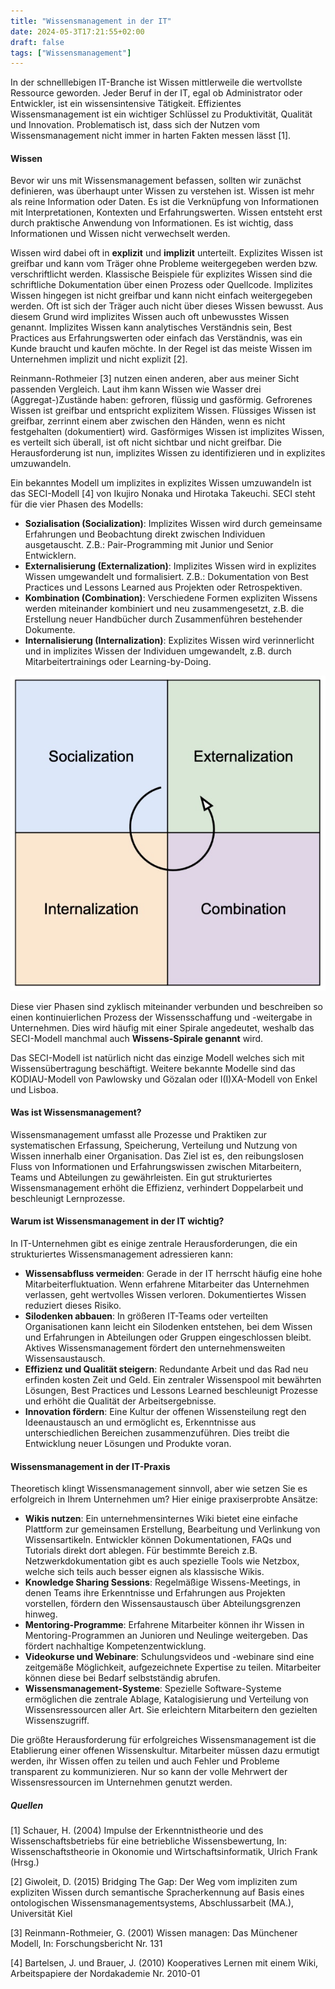```yaml
---
title: "Wissensmanagement in der IT"
date: 2024-05-3T17:21:55+02:00
draft: false
tags: ["Wissensmanagement"]
---
```


In der schnelllebigen IT-Branche ist Wissen mittlerweile die wertvollste Ressource geworden. Jeder Beruf in der IT, egal ob Administrator oder Entwickler, ist ein wissensintensive Tätigkeit. Effizientes Wissensmanagement ist ein wichtiger Schlüssel zu Produktivität, Qualität und Innovation. Problematisch ist, dass sich der Nutzen vom Wissensmanagement nicht immer in harten Fakten messen lässt [1].

#### Wissen

Bevor wir uns mit Wissensmanagement befassen, sollten wir zunächst definieren, was überhaupt unter Wissen zu verstehen ist. Wissen ist mehr als reine Information oder Daten. Es ist die Verknüpfung von Informationen mit Interpretationen, Kontexten und Erfahrungswerten. Wissen entsteht erst durch praktische Anwendung von Informationen. Es ist wichtig, dass Informationen und Wissen nicht verwechselt werden.

Wissen wird dabei oft in **explizit** und **implizit** unterteilt. Explizites Wissen ist greifbar und kann vom Träger ohne Probleme weitergegeben werden bzw. verschriftlicht werden. Klassische Beispiele für explizites Wissen sind die schriftliche Dokumentation über einen Prozess oder Quellcode. Implizites Wissen hingegen ist nicht greifbar und kann nicht einfach weitergegeben werden. Oft ist sich der Träger auch nicht über dieses Wissen bewusst. Aus diesem Grund wird implizites Wissen auch oft unbewusstes Wissen genannt. Implizites Wissen kann analytisches Verständnis sein, Best Practices aus Erfahrungswerten oder einfach das Verständnis, was ein Kunde braucht und kaufen möchte. In der Regel ist das meiste Wissen im Unternehmen implizit und nicht explizit [2].

Reinmann-Rothmeier [3] nutzen einen anderen, aber aus meiner Sicht passenden Vergleich. Laut ihm kann Wissen wie Wasser drei (Aggregat-)Zustände haben: gefroren, flüssig und gasförmig. Gefrorenes Wissen ist greifbar und entspricht explizitem Wissen. Flüssiges Wissen ist greifbar, zerrinnt einem aber zwischen den Händen, wenn es nicht festgehalten (dokumentiert) wird. Gasförmiges Wissen ist implizites Wissen, es verteilt sich überall, ist oft nicht sichtbar und nicht greifbar. Die Herausforderung ist nun, implizites Wissen zu identifizieren und in explizites umzuwandeln.

Ein bekanntes Modell um implizites in explizites Wissen umzuwandeln ist das SECI-Modell [4] von Ikujiro Nonaka und Hirotaka Takeuchi. SECI steht für die vier Phasen des Modells:
- **Sozialisation (Socialization)**: Implizites Wissen wird durch gemeinsame Erfahrungen und Beobachtung direkt zwischen Individuen ausgetauscht. Z.B.: Pair-Programming mit Junior und Senior Entwicklern.
- **Externalisierung (Externalization)**: Implizites Wissen wird in explizites Wissen umgewandelt und formalisiert. Z.B.: Dokumentation von Best Practices und Lessons Learned aus Projekten oder Retrospektiven.
- **Kombination (Combination)**: Verschiedene Formen expliziten Wissens werden miteinander kombiniert und neu zusammengesetzt, z.B. die Erstellung neuer Handbücher durch Zusammenführen bestehender Dokumente.
- **Internalisierung (Internalization)**: Explizites Wissen wird verinnerlicht und in implizites Wissen der Individuen umgewandelt, z.B. durch Mitarbeitertrainings oder Learning-by-Doing.

![SECI-Modell](seci_modell.jpg "SECI-Modell")

Diese vier Phasen sind zyklisch miteinander verbunden und beschreiben so einen kontinuierlichen Prozess der Wissensschaffung und -weitergabe in Unternehmen. Dies wird häufig mit einer Spirale angedeutet, weshalb das SECI-Modell manchmal auch **Wissens-Spirale genannt** wird.

Das SECI-Modell ist natürlich nicht das einzige Modell welches sich mit Wissensübertragung beschäftigt. Weitere bekannte Modelle sind das KODIAU-Modell von Pawlowsky und Gözalan oder I(I)XA-Modell von Enkel und Lisboa.


#### Was ist Wissensmanagement?
Wissensmanagement umfasst alle Prozesse und Praktiken zur systematischen Erfassung, Speicherung, Verteilung und Nutzung von Wissen innerhalb einer Organisation. Das Ziel ist es, den reibungslosen Fluss von Informationen und Erfahrungswissen zwischen Mitarbeitern, Teams und Abteilungen zu gewährleisten. Ein gut strukturiertes Wissensmanagement erhöht die Effizienz, verhindert Doppelarbeit und beschleunigt Lernprozesse.

#### Warum ist Wissensmanagement in der IT wichtig?
In IT-Unternehmen gibt es einige zentrale Herausforderungen, die ein strukturiertes 
Wissensmanagement adressieren kann:

- **Wissensabfluss vermeiden**: Gerade in der IT herrscht häufig eine hohe Mitarbeiterfluktuation. Wenn erfahrene Mitarbeiter das Unternehmen verlassen, geht wertvolles Wissen verloren. Dokumentiertes Wissen reduziert dieses Risiko.
- **Silodenken abbauen**: In größeren IT-Teams oder verteilten Organisationen kann leicht ein Silodenken entstehen, bei dem Wissen und Erfahrungen in Abteilungen oder Gruppen eingeschlossen bleibt. Aktives Wissensmanagement fördert den unternehmensweiten Wissensaustausch.
- **Effizienz und Qualität steigern**: Redundante Arbeit und das Rad neu erfinden kosten Zeit und Geld. Ein zentraler Wissenspool mit bewährten Lösungen, Best Practices und Lessons Learned beschleunigt Prozesse und erhöht die Qualität der Arbeitsergebnisse.
- **Innovation fördern**: Eine Kultur der offenen Wissensteilung regt den Ideenaustausch an und ermöglicht es, Erkenntnisse aus unterschiedlichen Bereichen zusammenzuführen. Dies treibt die Entwicklung neuer Lösungen und Produkte voran.

#### Wissensmanagement in der IT-Praxis
Theoretisch klingt Wissensmanagement sinnvoll, aber wie setzen Sie es erfolgreich in Ihrem Unternehmen um? Hier einige praxiserprobte Ansätze:

- **Wikis nutzen**: Ein unternehmensinternes Wiki bietet eine einfache Plattform zur gemeinsamen Erstellung, Bearbeitung und Verlinkung von Wissensartikeln. Entwickler können Dokumentationen, FAQs und Tutorials direkt dort ablegen. Für bestimmte Bereich z.B. Netzwerkdokumentation gibt es auch spezielle Tools wie Netzbox, welche sich teils auch besser eignen als klassische Wikis.
- **Knowledge Sharing Sessions**: Regelmäßige Wissens-Meetings, in denen Teams ihre Erkenntnisse und Erfahrungen aus Projekten vorstellen, fördern den Wissensaustausch über Abteilungsgrenzen hinweg.
- **Mentoring-Programme**: Erfahrene Mitarbeiter können ihr Wissen in Mentoring-Programmen an Junioren und Neulinge weitergeben. Das fördert nachhaltige Kompetenzentwicklung.
- **Videokurse und Webinare**: Schulungsvideos und -webinare sind eine zeitgemäße Möglichkeit, aufgezeichnete Expertise zu teilen. Mitarbeiter können diese bei Bedarf selbstständig abrufen.
- **Wissensmanagement-Systeme**: Spezielle Software-Systeme ermöglichen die zentrale Ablage, Katalogisierung und Verteilung von Wissensressourcen aller Art. Sie erleichtern Mitarbeitern den gezielten Wissenszugriff.

Die größte Herausforderung für erfolgreiches Wissensmanagement ist die Etablierung einer offenen Wissenskultur. Mitarbeiter müssen dazu ermutigt werden, ihr Wissen offen zu teilen und auch Fehler und Probleme transparent zu kommunizieren. Nur so kann der volle Mehrwert der Wissensressourcen im Unternehmen genutzt werden.

##### Quellen

[1] Schauer, H. (2004) Impulse der Erkenntnistheorie und des Wissenschaftsbetriebs für eine betriebliche Wissensbewertung, In: Wissenschaftstheorie in Okonomie und Wirtschaftsinformatik, Ulrich Frank (Hrsg.)

[2] Giwoleit, D. (2015) Bridging The Gap: Der Weg vom impliziten zum expliziten Wissen durch semantische Spracherkennung auf Basis eines ontologischen
Wissensmanagementsystems, Abschlussarbeit (MA.), Universität Kiel

[3] Reinmann-Rothmeier, G. (2001) Wissen managen: Das Münchener Modell, In: Forschungsbericht Nr. 131

[4] Bartelsen, J. und Brauer, J. (2010) Kooperatives Lernen mit einem Wiki, Arbeitspapiere der Nordakademie Nr. 2010-01
